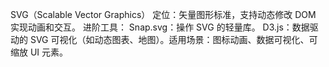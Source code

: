 SVG（Scalable Vector Graphics）​​
​​定位​​：矢量图形标准，支持动态修改 DOM 实现动画和交互。
​​进阶工具​​：
Snap.svg：操作 SVG 的轻量库。
D3.js：数据驱动的 SVG 可视化（如动态图表、地图）。
​​适用场景​​：图标动画、数据可视化、可缩放 UI 元素。
